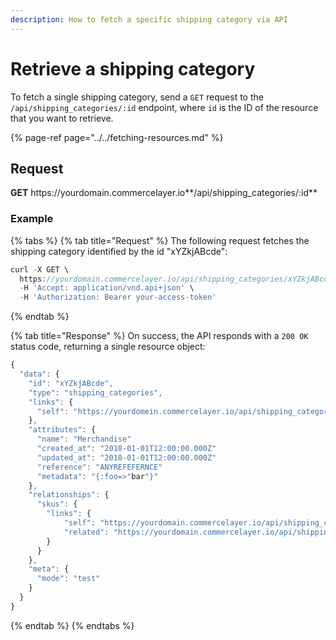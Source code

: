```yaml
---
description: How to fetch a specific shipping category via API
---
```


# Retrieve a shipping category

To fetch a single shipping category, send a `GET` request to the `/api/shipping_categories/:id` endpoint, where `id` is the ID of the resource that you want to retrieve.

{% page-ref page="../../fetching-resources.md" %}

## Request

**GET** https://<i></i>yourdomain.commercelayer.io**/api/shipping_categories/:id**

### **Example**

{% tabs %}
{% tab title="Request" %}
The following request fetches the shipping category identified by the id "xYZkjABcde":

```javascript
curl -X GET \
  https://yourdomain.commercelayer.io/api/shipping_categories/xYZkjABcde \
  -H 'Accept: application/vnd.api+json' \
  -H 'Authorization: Bearer your-access-token'
```
{% endtab %}

{% tab title="Response" %}
On success, the API responds with a `200 OK` status code, returning a single resource object:

```javascript
{
  "data": {
    "id": "xYZkjABcde",
    "type": "shipping_categories",
    "links": {
      "self": "https://yourdomein.commercelayer.io/api/shipping_categories/xYZkjABcde"
    },
    "attributes": {
      "name": "Merchandise"
      "created_at": "2018-01-01T12:00:00.000Z"
      "updated_at": "2018-01-01T12:00:00.000Z"
      "reference": "ANYREFEFERNCE"
      "metadata": "{:foo=>"bar"}"
    },
    "relationships": {
      "skus": {
        "links": {
            "self": "https://yourdomain.commercelayer.io/api/shipping_categories/xYZkjABcde/relationships/skus",
            "related": "https://yourdomain.commercelayer.io/api/shipping_categories/xYZkjABcde/skus"
        }
      }
    },
    "meta": {
      "mode": "test"
    }
  }
}
```
{% endtab %}
{% endtabs %}
